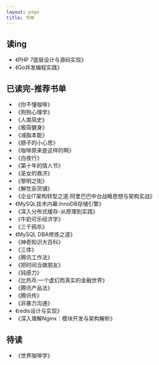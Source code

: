 ```yaml
---
layout: page
title: 书单
---
```




## 读ing

- 《PHP 7底层设计与源码实现》
- 《Go并发编程实践》



## 已读完-推荐书单

- 《你不懂咖啡》
- 《狗狗心理学》
- 《人类简史》
- 《极简健身》
- 《减脂本能》
- 《肠子的小心思》
- 《咖啡原来是这样的啊》
- 《白夜行》
- 《第十年的情人节》
- 《圣女的救济》
- 《黎明之街》
- 《解忧杂货铺》
- 《企业IT架构转型之道:阿里巴巴中台战略思想与架构实战》
- 《MySQL技术内幕:InnoDB存储引擎》
- 《深入分布式缓存-从原理到实践》
- 《牛奶可乐经济学》
- 《三千鸦杀》
- 《MySQL DBA修炼之道》
- 《神奇知识大百科》
- 《三体》
- 《腾讯工作法》
- 《把时间当做朋友》
- 《钝感力》
- 《比热币:一个虚幻而真实的金融世界》
- 《腾讯产品法》
- 《腾讯传》
- 《非暴力沟通》
- 《redis设计与实现》
- 《深入理解Nginx：模块开发与架构解析》

## 待读

- 《世界咖啡学》
